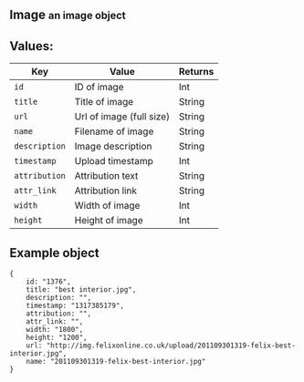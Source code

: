 <div class="page-header">
    <h2>Image <small>an image object</small></h2>
</div>

## Values:

Key             | Value                     | Returns
----            |-------                    |--------
`id`            | ID of image               | Int
`title`         | Title of image            | String
`url`           | Url of image (full size)  | String
`name`          | Filename of image         | String
`description`   | Image description         | String
`timestamp`     | Upload timestamp          | Int
`attribution`   | Attribution text          | String
`attr_link`     | Attribution link          | String
`width`         | Width of image            | Int
`height`        | Height of image           | Int

## Example object
    {
        id: "1376",
        title: "best interior.jpg",
        description: "",
        timestamp: "1317385179",
        attribution: "",
        attr_link: "",
        width: "1800",
        height: "1200",
        url: "http://img.felixonline.co.uk/upload/201109301319-felix-best-interior.jpg",
        name: "201109301319-felix-best-interior.jpg"
    }

